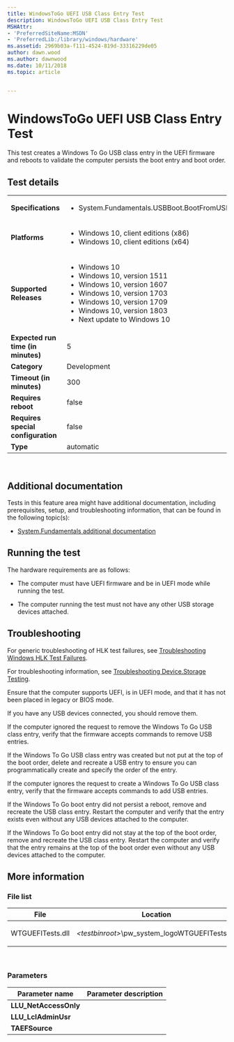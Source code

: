 ```yaml
---
title: WindowsToGo UEFI USB Class Entry Test
description: WindowsToGo UEFI USB Class Entry Test
MSHAttr:
- 'PreferredSiteName:MSDN'
- 'PreferredLib:/library/windows/hardware'
ms.assetid: 2969b03a-f111-4524-819d-33316229de05
author: dawn.wood
ms.author: dawnwood
ms.date: 10/11/2018
ms.topic: article


---
```


# <span id="p_hlk_test.1cbb1e92-cd9b-4c54-b34f-67b91d3527c4"></span>WindowsToGo UEFI USB Class Entry Test


This test creates a Windows To Go USB class entry in the UEFI firmware and reboots to validate the computer persists the boot entry and boot order.

## Test details
|||
|---|---|
| **Specifications**  | <ul><li>System.Fundamentals.USBBoot.BootFromUSB</li></ul> |  
| **Platforms**   | <ul><li>Windows 10, client editions (x86)</li><li>Windows 10, client editions (x64)</li></ul> |
| **Supported Releases** | <ul><li>Windows 10</li><li>Windows 10, version 1511</li><li>Windows 10, version 1607</li><li>Windows 10, version 1703</li><li>Windows 10, version 1709</li><li>Windows 10, version 1803</li><li>Next update to Windows 10</li></ul> |
|**Expected run time (in minutes)**| 5 |
|**Category**| Development |
|**Timeout (in minutes)**| 300 |
|**Requires reboot**| false |
|**Requires special configuration**| false |
|**Type**| automatic |

 

## <span id="Additional_documentation"></span><span id="additional_documentation"></span><span id="ADDITIONAL_DOCUMENTATION"></span>Additional documentation


Tests in this feature area might have additional documentation, including prerequisites, setup, and troubleshooting information, that can be found in the following topic(s):

-   [System.Fundamentals additional documentation](system-fundamentals-additional-documentation.md)

## <span id="Running_the_test"></span><span id="running_the_test"></span><span id="RUNNING_THE_TEST"></span>Running the test


The hardware requirements are as follows:

-   The computer must have UEFI firmware and be in UEFI mode while running the test.

-   The computer running the test must not have any other USB storage devices attached.

## <span id="Troubleshooting"></span><span id="troubleshooting"></span><span id="TROUBLESHOOTING"></span>Troubleshooting


For generic troubleshooting of HLK test failures, see [Troubleshooting Windows HLK Test Failures](..\user\troubleshooting-windows-hlk-test-failures.md).

For troubleshooting information, see [Troubleshooting Device.Storage Testing](troubleshooting-devicestorage-testing.md).

Ensure that the computer supports UEFI, is in UEFI mode, and that it has not been placed in legacy or BIOS mode.

If you have any USB devices connected, you should remove them.

If the computer ignored the request to remove the Windows To Go USB class entry, verify that the firmware accepts commands to remove USB entries.

If the Windows To Go USB class entry was created but not put at the top of the boot order, delete and recreate a USB entry to ensure you can programmatically create and specify the order of the entry.

If the computer ignores the request to create a Windows To Go USB class entry, verify that the firmware accepts commands to add USB entries.

If the Windows To Go boot entry did not persist a reboot, remove and recreate the USB class entry. Restart the computer and verify that the entry exists even without any USB devices attached to the computer.

If the Windows To Go boot entry did not stay at the top of the boot order, remove and recreate the USB class entry. Restart the computer and verify that the entry remains at the top of the boot order even without any USB devices attached to the computer.

## <span id="More_information"></span><span id="more_information"></span><span id="MORE_INFORMATION"></span>More information


### <span id="File_list"></span><span id="file_list"></span><span id="FILE_LIST"></span>File list

<table>
<colgroup>
<col width="50%" />
<col width="50%" />
</colgroup>
<thead>
<tr class="header">
<th>File</th>
<th>Location</th>
</tr>
</thead>
<tbody>
<tr class="odd">
<td><p>WTGUEFITests.dll</p></td>
<td><p><em>&lt;testbinroot&gt;</em>\pw_system_logoWTGUEFITests.dll</p></td>
</tr>
</tbody>
</table>

 

### <span id="Parameters"></span><span id="parameters"></span><span id="PARAMETERS"></span>Parameters

| Parameter name         | Parameter description |
|------------------------|-----------------------|
| **LLU\_NetAccessOnly** |                       |
| **LLU\_LclAdminUsr**   |                       |
| **TAEFSource**         |                       |

 

 

 






